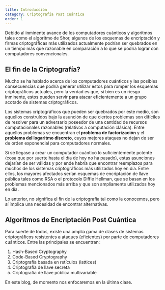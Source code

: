 ```yaml
---
title: Introducción
category: Criptografía Post Cuántica
order: 1
---
```

Debido al inminente avance de los computadores cuánticos y algoritmos 
tales como el algoritmo de Shor, algunos de los esquemas de encriptación y 
firmas criptográficas más utilizados actualmente podrían ser quebrados en un
tiempo más que razonable en comparación a lo que se podría lograr con 
computadores convencionales.


## El fin de la Criptografía?
Mucho se ha hablado acerca de los computadores cuánticos y las posibles
consecuencias que podría generar utilizar estos para romper los esquemas
criptográficos actuales, pero la verdad es que, si bien es un riesgo
inminente, estos pueden servir para atacar eficientemente a un grupo
acotado de sistemas criptográficos.

Los sistemas criptográficos que pueden ser quebrados por este medio, son
aquellos construídos bajo la asunción de que ciertos problemas son 
difíciles de resolver para un adversario poseedor de una cantidad de 
recursos computacionales razonables (relativos a computación clásica).
Entre aquellos problemas se encuentran el __problema de factorización__ 
y el __problema del logaritmo discreto__, cuyos mejores ataques no dejan
de ser de orden exponencial para computadores normales.

Si se llegase a crear un computador cuántico lo suficientemente potente
(cosa que por suerte hasta el día de hoy no ha pasado), estas asunciones
dejarían de ser válidas y por ende habría que encontrar reemplazos para
muchos de los sistemas criptográficos más utilizados hoy en día. Entre 
ellos, los mayores afectados serían esquemas de encriptación de llave 
pública tales como RSA o el protocolo Diffie Hellman, que se basan en 
los problemas mencionados más arriba y que son ampliamente utilizados
hoy en día.

Lo anterior, no significa el fin de la criptografía tal como la 
conocemos, pero sí implica una necesidad de encontrar alternativas. 


## Algoritmos de Encriptación Post Cuántica

Para suerte de todos, existe una amplia gama de clases de sistemas 
criptográficos resistentes a ataques (eficientes) por parte de
computadores cuánticos. Entre las principales se encuentran:

1. Hash-Based Cryptography
2. Code-Based Cryptography
3. Criptografía basada en retículos (lattices)
4. Criptografía de llave secreta
5. Criptografía de llave pública multivariable

En este blog, de momento nos enfocaremos en la última clase.
